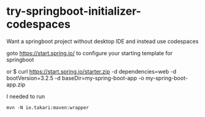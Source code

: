 # try-springboot-initializer-codespaces
Want a springboot project without desktop IDE and instead use codespaces

goto https://start.spring.io/ to configure your starting template for springboot

or $ curl https://start.spring.io/starter.zip 
    -d dependencies=web -d bootVersion=3.2.5 
    -d baseDir=my-spring-boot-app -o my-spring-boot-app.zip

I needed to run 
```
mvn -N io.takari:maven:wrapper
```
